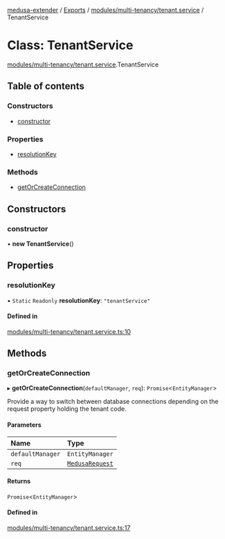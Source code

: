 [medusa-extender](../README.md) / [Exports](../modules.md) / [modules/multi-tenancy/tenant.service](../modules/modules_multi_tenancy_tenant_service.md) / TenantService

# Class: TenantService

[modules/multi-tenancy/tenant.service](../modules/modules_multi_tenancy_tenant_service.md).TenantService

## Table of contents

### Constructors

- [constructor](modules_multi_tenancy_tenant_service.TenantService.md#constructor)

### Properties

- [resolutionKey](modules_multi_tenancy_tenant_service.TenantService.md#resolutionkey)

### Methods

- [getOrCreateConnection](modules_multi_tenancy_tenant_service.TenantService.md#getorcreateconnection)

## Constructors

### constructor

• **new TenantService**()

## Properties

### resolutionKey

▪ `Static` `Readonly` **resolutionKey**: ``"tenantService"``

#### Defined in

[modules/multi-tenancy/tenant.service.ts:10](https://github.com/adrien2p/medusa-extender/blob/71ceaa3/src/modules/multi-tenancy/tenant.service.ts#L10)

## Methods

### getOrCreateConnection

▸ **getOrCreateConnection**(`defaultManager`, `req`): `Promise`<`EntityManager`\>

Provide a way to switch between database connections depending on the request property holding the tenant code.

#### Parameters

| Name | Type |
| :------ | :------ |
| `defaultManager` | `EntityManager` |
| `req` | [`MedusaRequest`](../modules/core_types.md#medusarequest) |

#### Returns

`Promise`<`EntityManager`\>

#### Defined in

[modules/multi-tenancy/tenant.service.ts:17](https://github.com/adrien2p/medusa-extender/blob/71ceaa3/src/modules/multi-tenancy/tenant.service.ts#L17)
